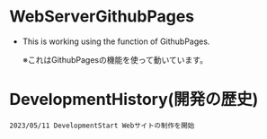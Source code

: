 # WebServerGithubPages
- This is working using the function of GithubPages. <p>
  ※これはGithubPagesの機能を使って動いています。</p>
# DevelopmentHistory(開発の歴史)
```shell
2023/05/11 DevelopmentStart Webサイトの制作を開始
```

